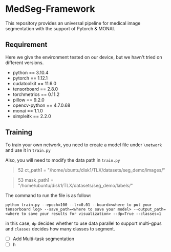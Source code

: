 # MedSeg-Framework
This repository provides an universal pipeline for medical image segmentation with the support of Pytorch &amp; MONAI.

## Requirement

Here we give the environment tested on our device, but we havn't tried on different versions.
- python == 3.10.4
- pytorch == 1.12.1
- cudatoolkit == 11.6.0
- tensorboard == 2.8.0
- torchmetrics == 0.11.2
- pillow == 9.2.0
- opencv-python == 4.7.0.68
- monai == 1.1.0
- simpleitk == 2.2.0

## Training

To train your own network, you need to create a model file under `\network` and use it in `train.py`

Also, you will need to modify the data path in `train.py` 
>52  ct_path1 = "/home/ubuntu/disk1/TLX/datasets/seg_demo/images/"

>53  mask_path1 = "/home/ubuntu/disk1/TLX/datasets/seg_demo/labels/"

The command to run the file is as follow:
```
python train.py --epoch=100 --lr=0.01 --board=<where to put your tensorboard log> --save_path=<where to save your model> --output_path=<where to save your results for visualization> --dp=True --classes=1
```
in this case, `dp` decides whether to use data parallel to support multi-gpus and `classes` decides how many classes to segment.

- [ ] Add Multi-task segmentation
- [ ] h
